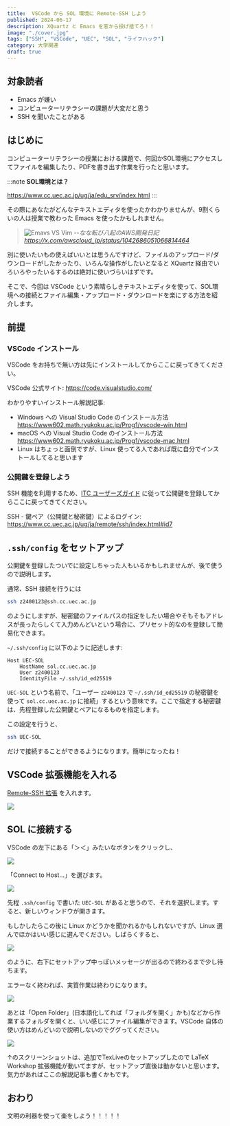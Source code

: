 ```yaml
---
title:  VSCode から SOL 環境に Remote-SSH しよう
published: 2024-06-17
description: XQuartz と Emacs を窓から投げ捨てろ！！
image: "./cover.jpg"
tags: ["SSH", "VSCode", "UEC", "SOL", "ライフハック"]
category: 大学関連
draft: true
---
```


## 対象読者


- Emacs が嫌い
- コンピューターリテラシーの課題が大変だと思う
- SSH を聞いたことがある


## はじめに
コンピューターリテラシーの授業における課題で、何回かSOL環境にアクセスしてファイルを編集したり、PDFを書き出す作業を行ったと思います。

:::note
**SOL環境とは？**

https://www.cc.uec.ac.jp/ug/ja/edu_srv/index.html
:::

その際にあなたがどんなテキストエディタを使ったかわかりませんが、9割くらいの人は授業で教わった Emacs を使ったかもしれません。

<div style="width: 500px;">

> ![Emavs VS Vim](./emacs-vs-vim.png)
> --<cite>なな転び八起のAWS開発日記 https://x.com/awscloud_jp/status/1042686051066814464</cite>

</div>

別に使いたいもの使えばいいとは思うんですけど、ファイルのアップロード/ダウンロードがしたかったり、いろんな操作がしたいとなると XQuartz 経由でいろいろやったいるするのは絶対に使いづらいはずです。

そこで、今回は VSCode という素晴らしきテキストエディタを使って、SOL環境への接続とファイル編集・アップロード・ダウンロードを楽にする方法を紹介します。

## 前提

### VSCode インストール

VSCode をお持ちで無い方は先にインストールしてからここに戻ってきてください。

VSCode 公式サイト: https://code.visualstudio.com/

わかりやすいインストール解説記事:
- Windows への Visual Studio Code のインストール方法 https://www602.math.ryukoku.ac.jp/Prog1/vscode-win.html
- macOS への Visual Studio Code のインストール方法 https://www602.math.ryukoku.ac.jp/Prog1/vscode-mac.html
- Linux はちょっと面倒ですが、Linux 使ってる人であれば既に自分でインストールしてると思います

### 公開鍵を登録しよう

SSH 機能を利用するため、[ITC ユーザーズガイド](https://www.cc.uec.ac.jp/ug/ja/remote/ssh/index.html#id7) に従って公開鍵を登録してからここに戻ってきてください。

SSH - 鍵ペア（公開鍵と秘密鍵）によるログイン: https://www.cc.uec.ac.jp/ug/ja/remote/ssh/index.html#id7

## `.ssh/config` をセットアップ

公開鍵を登録したついでに設定しちゃった人もいるかもしれませんが、後で使うので説明します。

通常、SSH 接続を行うには

```bash
ssh z2400123@ssh.cc.uec.ac.jp
```

のようにしますが、秘密鍵のファイルパスの指定をしたい場合やそもそもアドレスが長ったらしくて入力めんどいという場合に、プリセット的なのを登録して簡易化できます。

`~/.ssh/config` に以下のように記述します:

```
Host UEC-SOL
    HostName sol.cc.uec.ac.jp
    User z2400123
    IdentityFile ~/.ssh/id_ed25519
```

`UEC-SOL` という名前で、「ユーザー `z2400123` で `~/.ssh/id_ed25519` の秘密鍵を使って `sol.cc.uec.ac.jp` に接続」するという意味です。ここで指定する秘密鍵は、先程登録した公開鍵とペアになるものを指定します。

この設定を行うと、

```bash
ssh UEC-SOL
```

だけで接続することができるようになります。簡単になったね！

## VSCode 拡張機能を入れる

[Remote-SSH 拡張](https://marketplace.visualstudio.com/items?itemName=ms-vscode-remote.remote-ssh) を入れます。

![](./remote-ssh-ext.jpg)


## SOL に接続する

VSCode の左下にある「＞＜」みたいなボタンをクリックし、

![](./vscode-left-bottom.jpg)

「Connect to Host...」を選びます。

![](./vscode-connect-to-host.jpg)

先程 `.ssh/config` で書いた `UEC-SOL` があると思うので、それを選択します。すると、新しいウィンドウが開きます。

もしかしたらこの後に Linux かどうかを聞かれるかもしれないですが、Linux 選んでほかはいい感じに選んでください。しばらくすると、

![](./vscode-ssh-setup.jpg)

のように、右下にセットアップ中っぽいメッセージが出るので終わるまで少し待ちます。

エラーなく終われば、実質作業は終わりになります。

![](./vscode-open-folder.jpg)

あとは「Open Folder」(日本語化してれば「フォルダを開く」かも)などから作業するフォルダを開くと、いい感じにファイル編集ができます。VSCode 自体の使い方はめんどいので説明しないのでググってください。

![](./vscode-working-dir.jpg)

↑のスクリーンショットは、追加でTexLiveのセットアップしたので LaTeX Workshop 拡張機能が動いてますが、セットアップ直後は動かないと思います。気力があればここの解説記事も書くかもです。

## おわり

文明の利器を使って楽をしよう！！！！！



